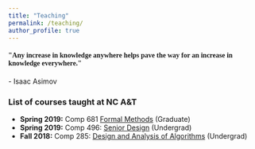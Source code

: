 ```yaml
---
title: "Teaching"
permalink: /teaching/
author_profile: true
---
```

<link href="https://fonts.googleapis.com/css?family=Lobster+Two" rel="stylesheet">
<link href="https://fonts.googleapis.com/css?family=Righteous" rel="stylesheet">

<h4><font face="Righteous">"Any increase in knowledge anywhere helps pave the way for an increase in knowledge everywhere."</font></h4>
- Isaac Asimov

### List of courses taught at NC A&T

* **Spring 2019:** Comp 681 [Formal Methods](https://comp681-spring19.github.io/) (Graduate)
* **Spring 2019:** Comp 496: [Senior Design](https://comp496-spring19.github.io/) (Undergrad)
* **Fall 2018:** Comp 285: [Design and Analysis of Algorithms](https://comp285-fall18.github.io/) (Undergrad)
